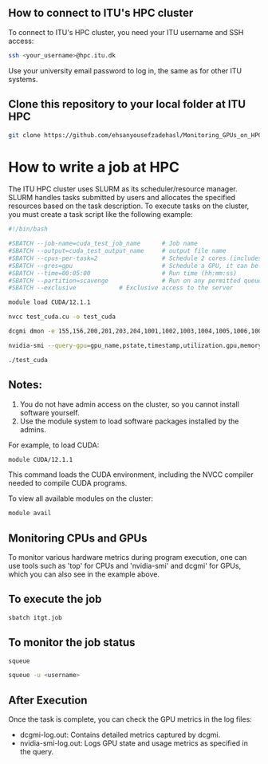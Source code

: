 ## How to connect to ITU's HPC cluster
To connect to ITU's HPC cluster, you need your ITU username and SSH access:

```bash
ssh <your_username>@hpc.itu.dk
```

Use your university email password to log in, the same as for other ITU systems.

## Clone this repository to your local folder at ITU HPC

```bash
git clone https://github.com/ehsanyousefzadehasl/Monitoring_GPUs_on_HPC.git
```

# How to write a job at HPC

The ITU HPC cluster uses SLURM as its scheduler/resource manager. SLURM handles tasks submitted by users and allocates the specified resources based on the task description. To execute tasks on the cluster, you must create a task script like the following example:

```bash
#!/bin/bash

#SBATCH --job-name=cuda_test_job_name      # Job name
#SBATCH --output=cuda_test_output_name     # output file name
#SBATCH --cpus-per-task=2                  # Schedule 2 cores (includes hyperthreading)
#SBATCH --gres=gpu                         # Schedule a GPU, it can be on 2 gpus like gpu:2
#SBATCH --time=00:05:00                    # Run time (hh:mm:ss)
#SBATCH --partition=scavenge               # Run on any permitted queue that has availability
#SBATCH --exclusive			   # Exclusive access to the server

module load CUDA/12.1.1

nvcc test_cuda.cu -o test_cuda

dcgmi dmon -e 155,156,200,201,203,204,1001,1002,1003,1004,1005,1006,1007,1008,1009,1010,1011,1012 > dcgmi-log.out &

nvidia-smi --query-gpu=gpu_name,pstate,timestamp,utilization.gpu,memory.total,memory.used --format=csv -l 1 -f nvidia-smi-log.out &

./test_cuda
```

## Notes:

1. You do not have admin access on the cluster, so you cannot install software yourself.
2. Use the module system to load software packages installed by the admins.

For example, to load CUDA:

```bash
module CUDA/12.1.1 
```

This command loads the CUDA environment, including the NVCC compiler needed to compile CUDA programs.

To view all available modules on the cluster:

```bash
module avail
```

## Monitoring CPUs and GPUs
To monitor various hardware metrics during program execution, one can use tools such as 'top' for CPUs and 'nvidia-smi' and dcgmi' for GPUs, which you can also see in the example above.

## To execute the job

```bash
sbatch itgt.job
```

## To monitor the job status

```bash
squeue
```

```bash
squeue -u <username>
```

## After Execution
Once the task is complete, you can check the GPU metrics in the log files:
- dcgmi-log.out: Contains detailed metrics captured by dcgmi.
- nvidia-smi-log.out: Logs GPU state and usage metrics as specified in the query.
